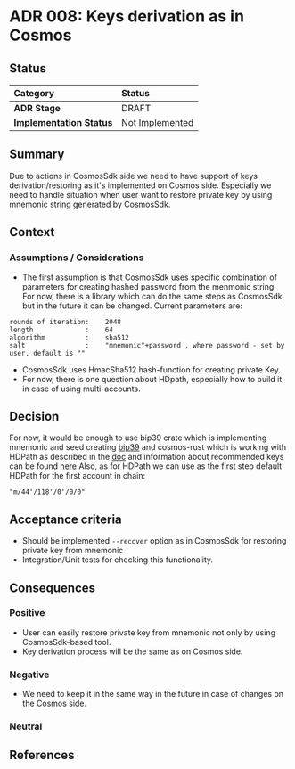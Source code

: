 # ADR 008: Keys derivation as in Cosmos

## Status

| Category | Status |
| :--- | :--- |
| **ADR Stage** | DRAFT | 
| **Implementation Status** |  Not Implemented |

## Summary

Due to actions in CosmosSdk side we need to have support of keys derivation/restoring as it's implemented on Cosmos side.
Especially we need to handle situation when user want to restore private key by using mnemonic string generated by CosmosSdk.

## Context
### Assumptions / Considerations
* The first assumption is that CosmosSdk uses specific combination of parameters for creating hashed password from the menmonic string.
For now, there is a library which can do the same steps as CosmosSdk, but in the future it can be changed.
Current parameters are:
```
rounds of iteration:    2048
length             :    64
algorithm          :    sha512
salt               :    "mnemonic"+password , where password - set by user, default is ""
```
* CosmosSdk uses HmacSha512 hash-function for creating private Key.
* For now, there is one question about HDpath, especially how to build it in case of using multi-accounts.

## Decision

For now, it would be enough to use bip39 crate which is implementing mnemonic and seed creating [bip39](https://github.com/bitcoin/bips/tree/master/bip-0039) and cosmos-rust which is working with HDPath as described in the [doc](https://github.com/bitcoin/bips/blob/master/bip-0044.mediawiki) and information about recommended keys can be found [here](https://github.com/bitcoin/bips/blob/master/bip-0032.mediawiki)
Also, as for HDPath we can use as the first step default HDPath for the first account in chain:
```
"m/44'/118'/0'/0/0"
```

## Acceptance criteria
* Should be implemented `--recover` option as in CosmosSdk for restoring private key from mnemonic
* Integration/Unit tests for checking this functionality.

## Consequences

### Positive

* User can easily restore private key from mnemonic not only by using CosmosSdk-based tool.
* Key derivation process will be the same as on Cosmos side. 

### Negative

* We need to keep it in the same way in the future in case of changes on the Cosmos side.

### Neutral

## References


